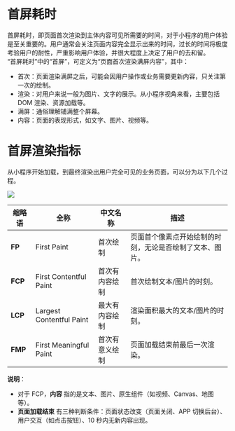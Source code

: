 
# 首屏耗时
首屏耗时，即页面首次渲染到主体内容可见所需要的时间，对于小程序的用户体验是至关重要的。用户通常会关注页面内容完全显示出来的时间，过长的时间将极度考验用户的耐性，严重影响用户体验，并很大程度上决定了用户的去和留。<br />“首屏耗时”中的“首屏”，可定义为“页面首次渲染满屏内容”，其中：

- 首次：页面渲染满屏之后，可能会因用户操作或业务需要更新内容，只关注第一次的绘制。
- 渲染：对用户来说一般为图片、文字的展示。从小程序视角来看，主要包括 DOM 渲染、资源加载等。
- 满屏：通俗理解铺满整个屏幕。
- 内容：页面的表现形式，如文字、图片、视频等。 

# 首屏渲染指标
从小程序开始加载，到最终渲染出用户完全可见的业务页面，可以分为以下几个过程。

![](https://lark-assets-prod-aliyun.oss-accelerate.aliyuncs.com/lark/0/2023/png/25656752/1674028726582-1f7bf262-5067-4701-a420-1212ca07b7ee.png?OSSAccessKeyId=LTAI4GGhPJmQ4HWCmhDAn4F5&Expires=1676279930&Signature=6YdutwCM9dEXIxWvIg%2F37RtZkfM%3D&x-oss-process=image%2Fresize%2Cw_1380&response-content-disposition=inline)

| **缩略语** | **全称** | **中文名称** | **描述** |
| --- | --- | --- | --- |
| **FP** | First Paint | 首次绘制 | 页面首个像素点开始绘制的时刻，无论是否绘制了文本、图片。 |
| **FCP** | First Contentful Paint | 首次有内容绘制 | 首次绘制文本/图片的时刻。 |
| **LCP** | Largest Contentful Paint | 最大有内容绘制 | 渲染面积最大的文本/图片的时刻。 |
| **FMP** | First Meaningful Paint | 首次有意义绘制 | 页面加载结束前最后一次渲染。 |

**说明**：

- 对于 FCP，**内容** 指的是文本、图片、原生组件（如视频、Canvas、地图等）。
- **页面加载结束** 有三种判断条件：页面状态改变（页面关闭、APP 切换后台）、用户交互（如点击按钮）、10 秒内无新内容出现。
